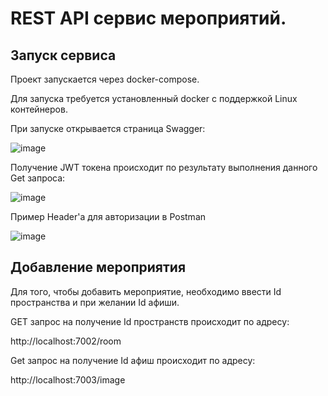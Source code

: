 # REST API сервис мероприятий.

## Запуск сервиса
Проект запускается через docker-compose.

Для запуска требуется установленный docker с поддержкой Linux контейнеров.

При запуске открывается страница Swagger:

![image](https://user-images.githubusercontent.com/78857901/227791797-e3fdfd63-92d1-4261-9188-695a7c0634e2.png)

Получение JWT токена происходит по результату выполнения данного Get запроса:

![image](https://user-images.githubusercontent.com/78857901/227717603-c8ea0e51-0846-4876-9bbc-c9d715c63f99.png)

Пример Header'a для авторизации в Postman

![image](https://user-images.githubusercontent.com/78857901/227791870-e9245bdb-3396-406e-91a0-e893e7cfd7b9.png)

## Добавление мероприятия

Для того, чтобы добавить мероприятие, необходимо ввести Id пространства и при желании Id афиши.

GET запрос на получение Id пространств происходит по адресу:

http://localhost:7002/room

Get запрос на получение Id афиш происходит по адресу:

http://localhost:7003/image
